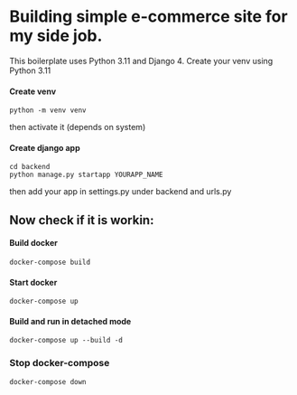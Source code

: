 # Building simple e-commerce site for my side job.

This boilerplate uses Python 3.11 and Django 4. Create your venv using Python 3.11
#### Create venv
```
python -m venv venv
```
then activate it (depends on system)

#### Create django app
```
cd backend
python manage.py startapp YOURAPP_NAME
```
then add your app in settings.py under backend and urls.py
## Now check if it is workin:

#### Build docker

```
docker-compose build
```

#### Start docker

```
docker-compose up
```

#### Build and run in detached mode

```
docker-compose up --build -d
```

### Stop docker-compose

```
docker-compose down
```
